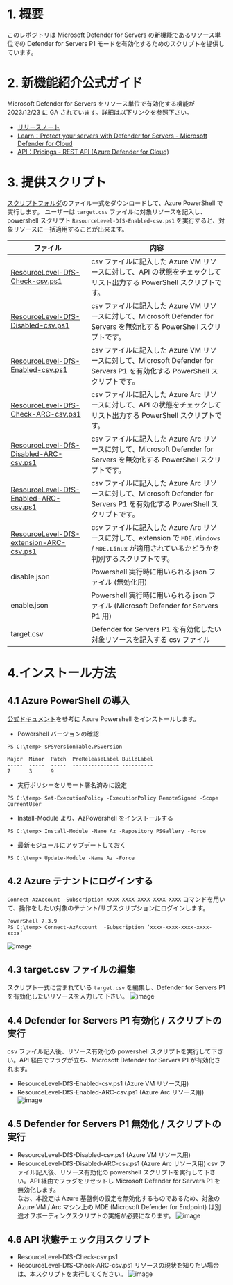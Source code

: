 # 1. 概要
このレポジトリは Microsoft Defender for Servers の新機能であるリソース単位での Defender for Servers P1 モードを有効化するためのスクリプトを提供しています。

# 2. 新機能紹介公式ガイド
Microsoft Defender for Servers をリソース単位で有効化する機能が 2023/12/23 に GA されています。詳細は以下リンクを参照下さい。

- [リリースノート](https://learn.microsoft.com/en-us/azure/defender-for-cloud/release-notes#defender-for-servers-at-the-resource-level-available-as-ga)
- [Learn：Protect your servers with Defender for Servers - Microsoft Defender for Cloud](https://learn.microsoft.com/en-us/azure/defender-for-cloud/tutorial-enable-servers-plan#enable-the-plan-at-the-resource-level)
- [API：Pricings - REST API (Azure Defender for Cloud)](https://learn.microsoft.com/en-us/rest/api/defenderforcloud/pricings?view=rest-defenderforcloud-2024-01-01)

# 3. 提供スクリプト
[スクリプトフォルダ](https://github.com/hisashin0728/EnableDefenderForServersByResourceLevelByCSV/tree/main/Scripts)のファイル一式をダウンロードして、Azure PowerShell で実行します。
ユーザーは ``target.csv`` ファイルに対象リソースを記入し、powershell スクリプト ``ResourceLevel-DfS-Enabled-csv.ps1`` を実行すると、対象リソースに一括適用することが出来ます。

| ファイル  |  内容  |
| ---- | ---- |
| [ResourceLevel-DfS-Check-csv.ps1](https://raw.githubusercontent.com/hisashin0728/EnableDefenderForServersByResourceLevelByCSV/main/Scripts/ResourceLevel-DfS-Check-csv.ps1) | csv ファイルに記入した Azure VM リソースに対して、API の状態をチェックしてリスト出力する PowerShell スクリプトです。|
| [ResourceLevel-DfS-Disabled-csv.ps1](https://raw.githubusercontent.com/hisashin0728/EnableDefenderForServersByResourceLevelByCSV/main/Scripts/ResourceLevel-DfS-Disabled-csv.ps1) | csv ファイルに記入した Azure VM リソースに対して、Microsoft Defender for Servers を無効化する PowerShell スクリプトです。|
| [ResourceLevel-DfS-Enabled-csv.ps1](https://raw.githubusercontent.com/hisashin0728/EnableDefenderForServersByResourceLevelByCSV/main/Scripts/ResourceLevel-DfS-Enabled-csv.ps1) | csv ファイルに記入した Azure VM リソースに対して、Microsoft Defender for Servers P1 を有効化する PowerShell スクリプトです。|
| [ResourceLevel-DfS-Check-ARC-csv.ps1](https://raw.githubusercontent.com/hisashin0728/EnableDefenderForServersByResourceLevelByCSV/main/Scripts/ResourceLevel-DfS-Check-ARC-csv.ps1)  | csv ファイルに記入した Azure Arc リソースに対して、API の状態をチェックしてリスト出力する PowerShell スクリプトです。|
| [ResourceLevel-DfS-Disabled-ARC-csv.ps1](https://raw.githubusercontent.com/hisashin0728/EnableDefenderForServersByResourceLevelByCSV/main/Scripts/ResourceLevel-DfS-Disabled-ARC-csv.ps1) | csv ファイルに記入した Azure Arc リソースに対して、Microsoft Defender for Servers を無効化する PowerShell スクリプトです。|
| [ResourceLevel-DfS-Enabled-ARC-csv.ps1](https://raw.githubusercontent.com/hisashin0728/EnableDefenderForServersByResourceLevelByCSV/main/Scripts/ResourceLevel-DfS-Enabled-ARC-csv.ps1) | csv ファイルに記入した Azure Arc リソースに対して、Microsoft Defender for Servers P1 を有効化する PowerShell スクリプトです。|
| [ResourceLevel-DfS-extension-ARC-csv.ps1](https://raw.githubusercontent.com/hisashin0728/EnableDefenderForServersByResourceLevelByCSV/main/Scripts/ResourceLevel-DfS-extension-ARC-csv.ps1) | csv ファイルに記入した Azure Arc リソースに対して、extension で ``MDE.Windows`` / ``MDE.Linux`` が適用されているかどうかを判別するスクリプトです。|
| disable.json | Powershell 実行時に用いられる json ファイル (無効化用) |
| enable.json | Powershell 実行時に用いられる json ファイル (Microsoft Defender for Servers P1 用) |
| target.csv | Defender for Servers P1 を有効化したい対象リソースを記入する csv ファイル |

# 4.インストール方法
## 4.1 Azure PowerShell の導入
[公式ドキュメント](https://learn.microsoft.com/ja-jp/powershell/azure/install-azps-windows?view=azps-10.4.1&tabs=powershell&pivots=windows-psgallery)を参考に Azure Powershell をインストールします。
- Powershell バージョンの確認
```
PS C:\temp> $PSVersionTable.PSVersion

Major  Minor  Patch  PreReleaseLabel BuildLabel
-----  -----  -----  --------------- ----------
7      3      9
```
- 実行ポリシーをリモート署名済みに設定
```
PS C:\temp> Set-ExecutionPolicy -ExecutionPolicy RemoteSigned -Scope CurrentUser
```
- Install-Module より、AzPowershell をインストールする
```
PS C:\temp> Install-Module -Name Az -Repository PSGallery -Force
```
- 最新モジュールにアップデートしておく
```
PS C:\temp> Update-Module -Name Az -Force
```

## 4.2 Azure テナントにログインする
``Connect-AzAccount -Subscription XXXX-XXXX-XXXX-XXXX-XXXX`` コマンドを用いて、操作をしたい対象のテナント/サブスクリプションにログインします。
```
PowerShell 7.3.9
PS C:\temp> Connect-AzAccount  -Subscription ‘xxxx-xxxx-xxxx-xxxx-xxxx’
```
![image](https://github.com/hisashin0728/EnableDefenderForServersByResourceLevelByCSV/assets/55295601/09599e19-45ec-4f8e-a965-ca26b6e82e5c)

## 4.3 target.csv ファイルの編集
スクリプト一式に含まれている ``target.csv`` を編集し、Defender for Servers P1 を有効化したいリソースを入力して下さい。
![image](https://github.com/hisashin0728/EnableDefenderForServersByResourceLevelByCSV/assets/55295601/0020b9d2-f765-4ebe-ad8a-3178a8a58f51)

## 4.4 Defender for Servers P1 有効化 / スクリプトの実行
csv ファイル記入後、リソース有効化の powershell スクリプトを実行して下さい。API 経由でフラグが立ち、Microsoft Defender for Servers P1 が有効化されます。
- ResourceLevel-DfS-Enabled-csv.ps1 (Azure VM リソース用)
- ResourceLevel-DfS-Enabled-ARC-csv.ps1 (Azure Arc リソース用)
![image](https://github.com/hisashin0728/EnableDefenderForServersByResourceLevelByCSV/assets/55295601/88eee626-217a-4a0d-ad95-18cab00186d8)

## 4.5 Defender for Servers P1 無効化 / スクリプトの実行
- ResourceLevel-DfS-Disabled-csv.ps1 (Azure VM リソース用)
- ResourceLevel-DfS-Disabled-ARC-csv.ps1 (Azure Arc リソース用)
csv ファイル記入後、リソース有効化の powershell スクリプトを実行して下さい。API 経由でフラグをリセットし Microsoft Defender for Servers P1 を無効化します。<BR>
なお、本設定は Azure 基盤側の設定を無効化するものであるため、対象の Azure VM / Arc マシン上の MDE (Microsoft Defender for Endpoint) は別途オフボーディングスクリプトの実施が必要になります。
![image](https://github.com/hisashin0728/EnableDefenderForServersByResourceLevelByCSV/assets/55295601/43a7f0f4-1031-414a-b0e8-fc8837552f65)

## 4.6 API 状態チェック用スクリプト
- ResourceLevel-DfS-Check-csv.ps1
- ResourceLevel-DfS-Check-ARC-csv.ps1
リソースの現状を知りたい場合は、本スクリプトを実行してください。
![image](https://github.com/hisashin0728/EnableDefenderForServersByResourceLevelByCSV/assets/55295601/30e9191e-035a-4165-b7f2-1270a9b27045)



